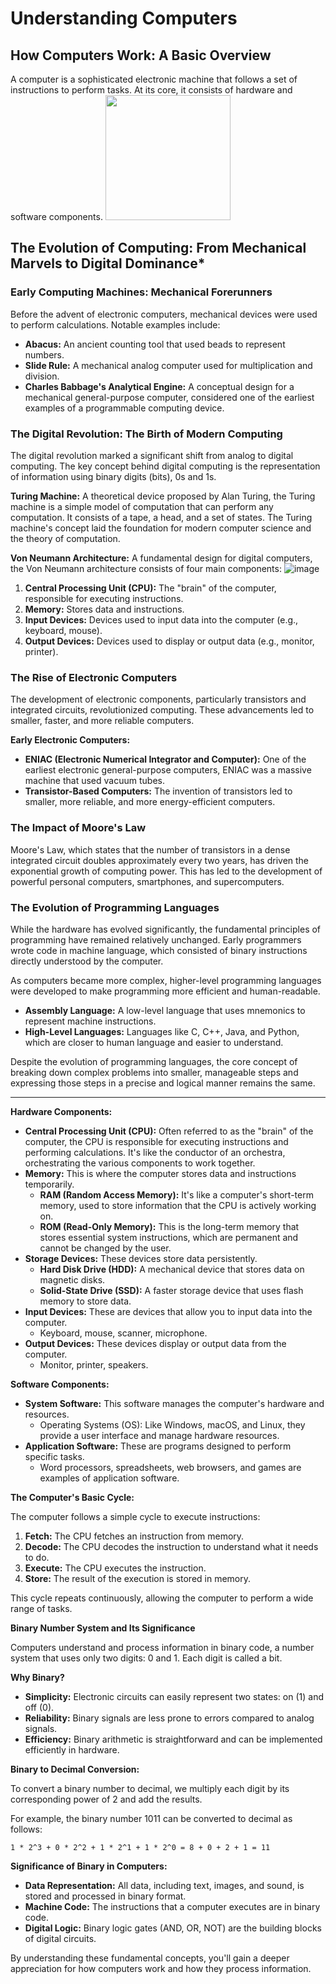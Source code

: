 # Understanding Computers

## How Computers Work: A Basic Overview

A computer is a sophisticated electronic machine that follows a set of instructions to perform tasks. At its core, it consists of hardware and software components.
<img src="https://github.com/user-attachments/assets/029fc737-f1b2-423d-872a-d62e3556d85c" width=200>
## The Evolution of Computing: From Mechanical Marvels to Digital Dominance*

### Early Computing Machines: Mechanical Forerunners

Before the advent of electronic computers, mechanical devices were used to perform calculations. Notable examples include:

* **Abacus:** An ancient counting tool that used beads to represent numbers.
* **Slide Rule:** A mechanical analog computer used for multiplication and division.
* **Charles Babbage's Analytical Engine:** A conceptual design for a mechanical general-purpose computer, considered one of the earliest examples of a programmable computing device.

### The Digital Revolution: The Birth of Modern Computing

The digital revolution marked a significant shift from analog to digital computing. The key concept behind digital computing is the representation of information using binary digits (bits), 0s and 1s.

**Turing Machine:** A theoretical device proposed by Alan Turing, the Turing machine is a simple model of computation that can perform any computation. It consists of a tape, a head, and a set of states. The Turing machine's concept laid the foundation for modern computer science and the theory of computation.

**Von Neumann Architecture:** A fundamental design for digital computers, the Von Neumann architecture consists of four main components:
![image](https://github.com/user-attachments/assets/54eda6f1-2c6b-4a3c-b4dc-f1eca9b76f2d)

1. **Central Processing Unit (CPU):** The "brain" of the computer, responsible for executing instructions.
2. **Memory:** Stores data and instructions.
3. **Input Devices:** Devices used to input data into the computer (e.g., keyboard, mouse).
4. **Output Devices:** Devices used to display or output data (e.g., monitor, printer).

### The Rise of Electronic Computers

The development of electronic components, particularly transistors and integrated circuits, revolutionized computing. These advancements led to smaller, faster, and more reliable computers.

**Early Electronic Computers:**

* **ENIAC (Electronic Numerical Integrator and Computer):** One of the earliest electronic general-purpose computers, ENIAC was a massive machine that used vacuum tubes.
* **Transistor-Based Computers:** The invention of transistors led to smaller, more reliable, and more energy-efficient computers.

### The Impact of Moore's Law

Moore's Law, which states that the number of transistors in a dense integrated circuit doubles approximately every two years, has driven the exponential growth of computing power. This has led to the development of powerful personal computers, smartphones, and supercomputers.

### The Evolution of Programming Languages

While the hardware has evolved significantly, the fundamental principles of programming have remained relatively unchanged. Early programmers wrote code in machine language, which consisted of binary instructions directly understood by the computer.

As computers became more complex, higher-level programming languages were developed to make programming more efficient and human-readable. 

* **Assembly Language:** A low-level language that uses mnemonics to represent machine instructions.
* **High-Level Languages:** Languages like C, C++, Java, and Python, which are closer to human language and easier to understand.

Despite the evolution of programming languages, the core concept of breaking down complex problems into smaller, manageable steps and expressing those steps in a precise and logical manner remains the same.

______

**Hardware Components:**

* **Central Processing Unit (CPU):** Often referred to as the "brain" of the computer, the CPU is responsible for executing instructions and performing calculations. It's like the conductor of an orchestra, orchestrating the various components to work together.
* **Memory:** This is where the computer stores data and instructions temporarily.
    * **RAM (Random Access Memory):** It's like a computer's short-term memory, used to store information that the CPU is actively working on.
    * **ROM (Read-Only Memory):** This is the long-term memory that stores essential system instructions, which are permanent and cannot be changed by the user.
* **Storage Devices:** These devices store data persistently.
    * **Hard Disk Drive (HDD):** A mechanical device that stores data on magnetic disks.
    * **Solid-State Drive (SSD):** A faster storage device that uses flash memory to store data.
* **Input Devices:** These are devices that allow you to input data into the computer.
    * Keyboard, mouse, scanner, microphone.
* **Output Devices:** These devices display or output data from the computer.
    * Monitor, printer, speakers.

**Software Components:**

* **System Software:** This software manages the computer's hardware and resources.
    * Operating Systems (OS): Like Windows, macOS, and Linux, they provide a user interface and manage hardware resources.
* **Application Software:** These are programs designed to perform specific tasks.
    * Word processors, spreadsheets, web browsers, and games are examples of application software.

**The Computer's Basic Cycle:**

The computer follows a simple cycle to execute instructions:

1. **Fetch:** The CPU fetches an instruction from memory.
2. **Decode:** The CPU decodes the instruction to understand what it needs to do.
3. **Execute:** The CPU executes the instruction.
4. **Store:** The result of the execution is stored in memory.

This cycle repeats continuously, allowing the computer to perform a wide range of tasks.

**Binary Number System and Its Significance**

Computers understand and process information in binary code, a number system that uses only two digits: 0 and 1. Each digit is called a bit.

**Why Binary?**

* **Simplicity:** Electronic circuits can easily represent two states: on (1) and off (0).
* **Reliability:** Binary signals are less prone to errors compared to analog signals.
* **Efficiency:** Binary arithmetic is straightforward and can be implemented efficiently in hardware.

**Binary to Decimal Conversion:**

To convert a binary number to decimal, we multiply each digit by its corresponding power of 2 and add the results.

For example, the binary number 1011 can be converted to decimal as follows:

```
1 * 2^3 + 0 * 2^2 + 1 * 2^1 + 1 * 2^0 = 8 + 0 + 2 + 1 = 11
```

**Significance of Binary in Computers:**

* **Data Representation:** All data, including text, images, and sound, is stored and processed in binary format.
* **Machine Code:** The instructions that a computer executes are in binary code.
* **Digital Logic:** Binary logic gates (AND, OR, NOT) are the building blocks of digital circuits.

By understanding these fundamental concepts, you'll gain a deeper appreciation for how computers work and how they process information.
